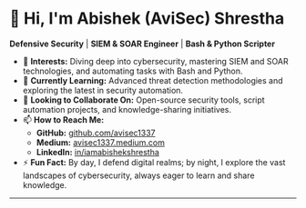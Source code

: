 # 👋 Hi, I'm Abishek (AviSec) Shrestha

**Defensive Security** | **SIEM & SOAR Engineer** | **Bash & Python Scripter**

- 👀 **Interests:** Diving deep into cybersecurity, mastering SIEM and SOAR technologies, and automating tasks with Bash and Python.
- 🌱 **Currently Learning:** Advanced threat detection methodologies and exploring the latest in security automation.
- 💞️ **Looking to Collaborate On:** Open-source security tools, script automation projects, and knowledge-sharing initiatives.
- 📫 **How to Reach Me:**
  - **GitHub:** [github.com/avisec1337](https://github.com/avisec1337)
  - **Medium:** [avisec1337.medium.com](https://avisec1337.medium.com)
  - **LinkedIn:** [in/iamabishekshrestha](https://www.linkedin.com/in/iamabishekshrestha)
- ⚡ **Fun Fact:** By day, I defend digital realms; by night, I explore the vast landscapes of cybersecurity, always eager to learn and share knowledge.

---
<!---
AviSec1337/AviSec1337 is a ✨ special ✨ repository because its `README.md` (this file) appears on your GitHub profile.
You can click the Preview link to take a look at your changes.
--->
